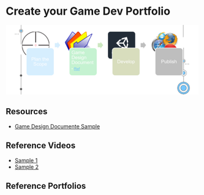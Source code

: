 # Create your Game Dev Portfolio

![Portfolio Plan](https://github.com/vMyth/XR-Dev-Course/blob/main/Images/portfolio_plan.png)

## Resources
- [Game Design Documente Sample](https://docs.google.com/document/d/1HdM0r31iUkmzJDODsnW-FN_zMareGXT6I4jucLr4Zt8/edit?usp=sharing)

## Reference Videos 
- [Sample 1](https://cdn-animation.artstation.com/p/video_sources/000/282/236/a-game-about-a-flame-video-trim.mp4)
- [Sample 2](https://www.youtube.com/watch?v=voRHlBHRLQQ&ab_channel=GokberkAltug)

## Reference Portfolios
